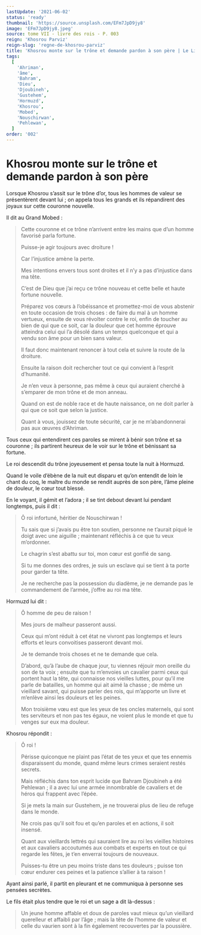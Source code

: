 ```yaml
---
lastUpdate: '2021-06-02'
status: 'ready'
thumbnail: 'https://source.unsplash.com/EFm7JpD9jy8'
image: 'EFm7JpD9jy8.jpeg'
source: tome VII - livre des rois - P. 003
reign: 'Khosrou Parviz'
reign-slug: 'regne-de-khosrou-parviz'
title: 'Khosrou monte sur le trône et demande pardon à son père | Le Livre des Rois | Shâhnâmeh'
tags:
  [
    'Ahriman',
    'âme',
    'Bahram',
    'Dieu',
    'Djoubineh',
    'Gustehem',
    'Hormuzd',
    'Khosrou',
    'Mobed',
    'Nouschirwan',
    'Pehlewan',
  ]
order: '002'
---
```


# Khosrou monte sur le trône et demande pardon à son père

Lorsque Khosrou s’assit sur le trône d’or, tous les hommes de valeur se présentèrent devant lui ; on appela tous les grands et ils répandirent des joyaux sur cette couronne nouvelle.

Il dit au Grand Mobed :

> Cette couronne et ce trône n’arrivent entre les mains que d’un homme favorisé parla fortune.
>
> Puisse-je agir toujours avec droiture !
>
> Car l’injustice amène la perte.
>
> Mes intentions envers tous sont droites et il n’y a pas d’injustice dans ma tête.
>
> C’est de Dieu que j’ai reçu ce trône nouveau et cette belle et haute fortune nouvelle.
>
> Préparez vos cœurs à l’obéissance et promettez-moi de vous abstenir en toute occasion de trois choses : de faire du mal à un homme vertueux, ensuite de vous révolter contre le roi, enfin de toucher au bien de qui que ce soit, car la douleur que cet homme éprouve atteindra celui qui l’a désolé dans un temps quelconque et qui a vendu son âme pour un bien sans valeur.
>
> Il faut donc maintenant renoncer à tout cela et suivre la route de la droiture.
>
> Ensuite la raison doit rechercher tout ce qui convient à l’esprit d’humanité.
>
> Je n’en veux à personne, pas même à ceux qui auraient cherché à s’emparer de mon trône et de mon anneau.
>
> Quand on est de noble race et de haute naissance, on ne doit parler à qui que ce soit que selon la justice.
>
> Quant à vous, jouissez de toute sécurité, car je ne m’abandonnerai pas aux œuvres d’Ahriman.

Tous ceux qui entendirent ces paroles se mirent à bénir son trône et sa couronne ; ils partirent heureux de le voir sur le trône et bénissant sa fortune.

Le roi descendit du trône joyeusement et pensa toute la nuit à Hormuzd.

Quand le voile d’ébène de la nuit eut disparu et qu’on entendit de loin le chant du coq, le maître du monde se rendit auprès de son père, l’âme pleine de douleur, le cœur tout blessé.

En le voyant, il gémit et l’adora ; il se tint debout devant lui pendant longtemps, puis il dit :

> Ô roi infortuné, héritier de Nouschirwan !
>
> Tu sais que si j’avais pu être ton soutien, personne ne t’aurait piqué le doigt avec une aiguille ; maintenant réfléchis à ce que tu veux m’ordonner.
>
> Le chagrin s’est abattu sur toi, mon cœur est gonflé de sang.
>
> Si tu me donnes des ordres, je suis un esclave qui se tient à ta porte pour garder ta tête.
>
> Je ne recherche pas la possession du diadème, je ne demande pas le commandement de l’armée, j’offre au roi ma tête.

Hormuzd lui dit :

> Ô homme de peu de raison !
>
> Mes jours de malheur passeront aussi.
>
> Ceux qui m’ont réduit à cet état ne vivront pas longtemps et leurs efforts et leurs convoitises passeront devant moi.
>
> Je te demande trois choses et ne te demande que cela.
>
> D’abord, qu’à l’aube de chaque jour, tu viennes réjouir mon oreille du son de ta voix ; ensuite que tu m’envoies un cavalier parmi ceux qui portent haut la tête, qui connaisse nos vieilles luttes, pour qu’il me parle de batailles, un homme qui ait aimé la chasse ; de même un vieillard savant, qui puisse parler des rois, qui m’apporte un livre et m’enlève ainsi les douleurs et les peines.
>
> Mon troisième vœu est que les yeux de tes oncles maternels, qui sont tes serviteurs et non pas tes égaux, ne voient plus le monde et que tu venges sur eux ma douleur.

Khosrou répondit :

> Ô roi !
>
> Périsse quiconque ne plaint pas l’état de tes yeux et que tes ennemis disparaissent du monde, quand même leurs crimes seraient restés secrets.
>
> Mais réfléchis dans ton esprit lucide que Bahram Djoubineh a été Pehlewan ; il a avec lui une armée innombrable de cavaliers et de héros qui frappent avec l’épée.
>
> Si je mets la main sur Gustehem, je ne trouverai plus de lieu de refuge dans le monde.
>
> Ne crois pas qu’il soit fou et qu’en paroles et en actions, il soit insensé.
>
> Quant aux vieillards lettrés qui sauraient lire au roi les vieilles histoires et aux cavaliers accoutumés aux combats et experts en tout ce qui regarde les fêtes, je t’en enverrai toujours de nouveaux.
>
> Puisses-tu être un peu moins triste dans tes douleurs ; puisse ton cœur endurer ces peines et la patience s’allier à ta raison !

Ayant ainsi parlé, il partit en pleurant et ne communiqua à personne ses pensées secrètes.

Le fils était plus tendre que le roi et un sage a dit là-dessus :

> Un jeune homme affable et doux de paroles vaut mieux qu’un vieillard querelleur et affaibli par l’âge ; mais la tête de l’homme de valeur et celle du vaurien sont à la fin également recouvertes par la poussière.

